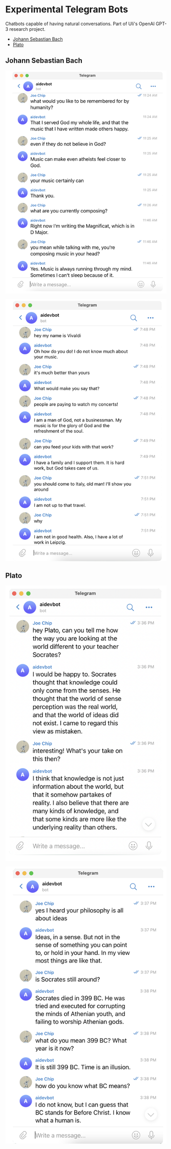 # Experimental Telegram Bots

Chatbots capable of having natural conversations. Part of Uli's OpenAI GPT-3 research project.

* [Johann Sebastian Bach](https://apigeek.net/openai/misc.html#johann-sebastian-bach)
* [Plato](https://apigeek.net/openai/misc.html#plato)

## Johann Sebastian Bach

![](bach01.png)

![](bach02.png)

## Plato

![](pl1.png)

![](pl2.png)
